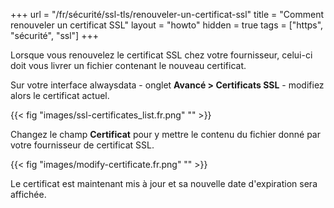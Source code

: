 +++
url = "/fr/sécurité/ssl-tls/renouveler-un-certificat-ssl"
title = "Comment renouveler un certificat SSL"
layout = "howto"
hidden = true
tags = ["https", "sécurité", "ssl"]
+++

Lorsque vous renouvelez le certificat SSL chez votre fournisseur, celui-ci doit vous livrer un fichier contenant le nouveau certificat.

Sur votre interface alwaysdata - onglet **Avancé > Certificats SSL** - modifiez alors le certificat actuel.

{{< fig "images/ssl-certificates_list.fr.png" "" >}}

Changez le champ **Certificat** pour y mettre le contenu du fichier donné par votre fournisseur de certificat SSL.

{{< fig "images/modify-certificate.fr.png" "" >}}

Le certificat est maintenant mis à jour et sa nouvelle date d'expiration sera affichée.
